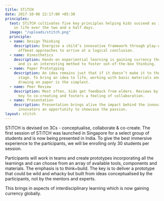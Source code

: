 ```yaml
---
title: STiTCH
date: 2017-10-06 22:17:00 +05:30
principles:
  text: STiTCH cultivates five key principles helping kids succeed as innovators later
    in life over the two and a half days.
  image: "/uploads/stitch.png"
  principle:
  - name: Design Thinking
    description: Energise a child’s innovative framework through play-way; taking
      offbeat approaches to arrive at a logical conclusion.
  - name: Kinesthetics
    description: Hands-on experiential learning is gaining currency the world over
      and is an interesting method to foster out-of-the-box thinking.
  - name: Paper Prototyping
    description: An idea remains just that if it doesn’t make it to the prototyping
      stage. To bring an idea to life, working with basic materials and observational
      drawing on paper is the simplest.
  - name: Peer Review
    description: Most often, kids get feedback from elders. Reviews by peers are however,
      key to co-creating and fosters a feeling of collaboration.
  - name: Presentation
    description: Presentation brings alive the impact behind the innovation and gives
      innovators an opportunity to showcase the passion.
layout: stitch
---
```


STiTCH is devised on 3Cs - conceptualise, collaborate & co-create. The first session of STiTCH was launched in Singapore for a select group of students and is now being presented in India. To give the best immersive experience to the participants, we will be enrolling only 30 students per session.

Participants will work in teams and create prototypes incorporating all the learnings and can choose from an array of available tools, components and materials. The emphasis is to think+build. The key is to deliver a prototype that could be wild and whacky but built from ideas conceptualised by the participants, not by the mentors and experts.

This brings in aspects of interdisciplinary learning which is now gaining currency globally.